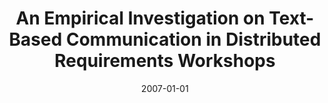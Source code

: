 ---
title: "An Empirical Investigation on Text-Based Communication in Distributed Requirements Workshops"
collection: publications
category: conferences
permalink: /publication/2007-01-01-An-Empirical-Investigation-on-Text-Based-Communication-in-Distributed-Requirements-Workshops
date: 2007-01-01
venue: 'In Proc. of 2nd IEEE International Conference on Global Software Engineering, ICGSE 2007, Munich, Germany, 27-30 August, 2007'
paperurl: 'https://doi.org/10.1109/ICGSE.2007.9'
citation: ' Fabio Calefato,  Daniela Damian,  Filippo Lanubile, &quot;An Empirical Investigation on Text-Based Communication in Distributed Requirements Workshops.&quot; <i>In Proc. of 2nd IEEE International Conference on Global Software Engineering, ICGSE 2007, Munich, Germany, 27-30 August, 2007</i>, 2007.'
doi: https://doi.org/10.1109/ICGSE.2007.9
---